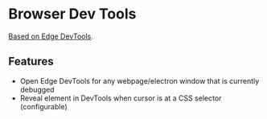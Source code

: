 # Browser Dev Tools

[Based on Edge DevTools](https://github.com/microsoft/vscode-edge-devtools).

## Features

* Open Edge DevTools for any webpage/electron window that is currently debugged
* Reveal element in DevTools when cursor is at a CSS selector (configurable)
